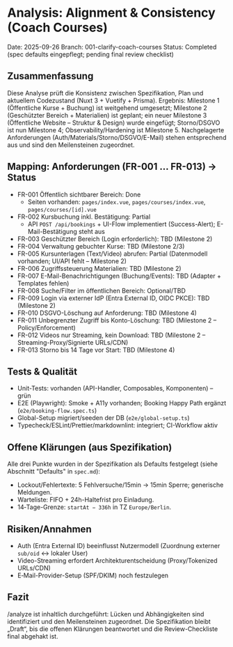 # Analysis: Alignment & Consistency (Coach Courses)

Date: 2025-09-26
Branch: 001-clarify-coach-courses
Status: Completed (spec defaults eingepflegt; pending final review checklist)

## Zusammenfassung

Diese Analyse prüft die Konsistenz zwischen Spezifikation, Plan und aktuellem Codezustand (Nuxt 3 + Vuetify + Prisma). Ergebnis: Milestone 1 (Öffentliche Kurse + Buchung) ist weitgehend umgesetzt; Milestone 2 (Geschützter Bereich + Materialien) ist geplant; ein neuer Milestone 3 (Öffentliche Website – Struktur & Design) wurde eingefügt; Storno/DSGVO ist nun Milestone 4; Observability/Hardening ist Milestone 5. Nachgelagerte Anforderungen (Auth/Materials/Storno/DSGVO/E-Mail) stehen entsprechend aus und sind den Meilensteinen zugeordnet.

## Mapping: Anforderungen (FR-001 … FR-013) → Status

- FR-001 Öffentlich sichtbarer Bereich: Done
  - Seiten vorhanden: `pages/index.vue`, `pages/courses/index.vue`, `pages/courses/[id].vue`
- FR-002 Kursbuchung inkl. Bestätigung: Partial
  - API `POST /api/bookings` + UI-Flow implementiert (Success-Alert); E-Mail-Bestätigung steht aus
- FR-003 Geschützter Bereich (Login erforderlich): TBD (Milestone 2)
- FR-004 Verwaltung gebuchter Kurse: TBD (Milestone 2/3)
- FR-005 Kursunterlagen (Text/Video) abrufen: Partial (Datenmodell vorhanden; UI/API fehlt – Milestone 2)
- FR-006 Zugriffssteuerung Materialien: TBD (Milestone 2)
- FR-007 E-Mail-Benachrichtigungen (Buchung/Events): TBD (Adapter + Templates fehlen)
- FR-008 Suche/Filter im öffentlichen Bereich: Optional/TBD
- FR-009 Login via externer IdP (Entra External ID, OIDC PKCE): TBD (Milestone 2)
- FR-010 DSGVO-Löschung auf Anforderung: TBD (Milestone 4)
- FR-011 Unbegrenzter Zugriff bis Konto-Löschung: TBD (Milestone 2 – Policy/Enforcement)
- FR-012 Videos nur Streaming, kein Download: TBD (Milestone 2 – Streaming-Proxy/Signierte URLs/CDN)
- FR-013 Storno bis 14 Tage vor Start: TBD (Milestone 4)

## Tests & Qualität

- Unit-Tests: vorhanden (API-Handler, Composables, Komponenten) – grün
- E2E (Playwright): Smoke + A11y vorhanden; Booking Happy Path ergänzt (`e2e/booking-flow.spec.ts`)
- Global-Setup migriert/seeden der DB (`e2e/global-setup.ts`)
- Typecheck/ESLint/Prettier/markdownlint: integriert; CI-Workflow aktiv

## Offene Klärungen (aus Spezifikation)

Alle drei Punkte wurden in der Spezifikation als Defaults festgelegt (siehe Abschnitt "Defaults" in `spec.md`):

- Lockout/Fehlertexte: 5 Fehlversuche/15min → 15min Sperre; generische Meldungen.
- Warteliste: FIFO + 24h-Haltefrist pro Einladung.
- 14‑Tage-Grenze: `startAt − 336h` in TZ `Europe/Berlin`.

## Risiken/Annahmen

- Auth (Entra External ID) beeinflusst Nutzermodell (Zuordnung externer `sub/oid` ↔ lokaler User)
- Video-Streaming erfordert Architekturentscheidung (Proxy/Tokenized URLs/CDN)
- E‑Mail-Provider-Setup (SPF/DKIM) noch festzulegen

## Fazit

/analyze ist inhaltlich durchgeführt: Lücken und Abhängigkeiten sind identifiziert und den Meilensteinen zugeordnet. Die Spezifikation bleibt „Draft“, bis die offenen Klärungen beantwortet und die Review-Checkliste final abgehakt ist.
